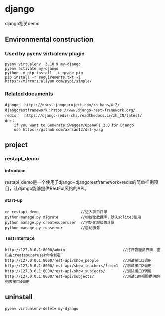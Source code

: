 # django

django相关demo

## Environmental construction

### Used by pyenv virtualenv plugin

    pyenv virtualenv  3.10.9 my-django
    pyenv activate my-django
    python -m pip install --upgrade pip
    pip install -r requirements.txt -i https://mirrors.aliyun.com/pypi/simple/

### Related documents

    django： https://docs.djangoproject.com/zh-hans/4.2/
    djangorestframework：https://www.django-rest-framework.org/
    redis：  https://django-redis-chs.readthedocs.io/zh_CN/latest/
    doc：
        if you want to Generate Swagger/OpenAPI 2.0 for Django
        use https://github.com/axnsan12/drf-yasg
## project

### restapi_demo
#### introduce

restapi_demo是一个使用了django+djangorestframework+redis的简单样例项目，让django能够提供RestFul风格的API。

#### start-up

    cd restapi_demo                   //进入项目目录
    python manage.py migrate          //初始化数据库，默认sqlite3使用
    python manage.py createsuperuser  //初始化超级管理员
    python manage.py runserver        //启动服务

#### Test interface

    http://127.0.0.1:8000/admin                          //打开管理员界面，密码由createsuperuser命令制定
    http://127.0.0.1:8000/rest-api/show_people           //测试接口1调用
    http://127.0.0.1:8000/rest-api/show_teachers/?sno=1  //测试接口2调用
    http://127.0.0.1:8000/rest-api/show_subjects/        //测试接口3调用
    http://127.0.0.1:8000/rest-api/subjects/             //测试CBV视图提供的列表接口4调用

## uninstall

    pyenv virtualenv-delete my-django
